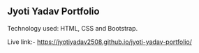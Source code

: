 ## Jyoti Yadav Portfolio

Technology used: HTML, CSS and Bootstrap.

Live link:- https://jyotiyadav2508.github.io/jyoti-yadav-portfolio/